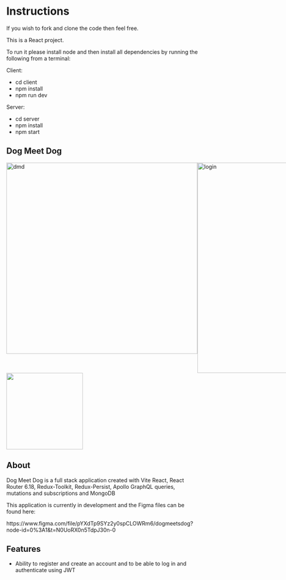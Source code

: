 # Instructions

If you wish to fork and clone the code then feel free. 

This is a React project.

To run it please install node and then install all dependencies by running the following from a terminal:

Client:
- cd client
- npm install
- npm run dev

Server:
- cd server
- npm install
- npm start

<section>
  <h1>Dog Meet Dog</h1>
  <section style="display: flex; flex-direction: row;" >
<img width="500" alt="dmd" src="https://user-images.githubusercontent.com/39728053/225086962-3c6079aa-2c68-4027-aa41-2cffcf544e17.png">
<img width="550" alt="login" src="https://github.com/epixieme/dogmeetdog/assets/39728053/fc46de92-13f1-4f56-99c5-6a4b803b341e">
</section>
<img width="200" src="https://github.com/epixieme/dogmeetdog/assets/39728053/3862725a-08f0-4f3c-bb7e-d90109f57d75" >


  <h2>About</h2>

<p>Dog Meet Dog is a full stack application created with Vite React, React Router 6.18, Redux-Toolkit, Redux-Persist, Apollo GraphQL queries, mutations and subscriptions and MongoDB</p>

  <p>This application is currently in development and the Figma files can be found here:</p>
https://www.figma.com/file/pYXdTp9SYz2y0spCLOWRm6/dogmeetsdog?node-id=0%3A1&t=N0UoRX0n5TdpJ30n-0

</section>
<section>
  <h2>Features</h2>
  <ul>
    <li>Ability to register and create an account and to be able to log in and authenticate using JWT </li>
  </ul>
  </section>
  
  

  







